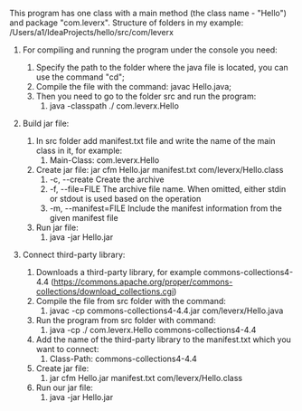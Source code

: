 This program has one class with a main method (the class name - "Hello") and package "com.leverx".
Structure of folders in my example: /Users/a1/IdeaProjects/hello/src/com/leverx

1. For compiling and running the program under the console you need:
   1) Specify the path to the folder where the java file is located, you can use the command "cd";
   2) Сompile the file with the command: javaс Hello.java;
   3) Then you need to go to the folder src and run the program:
      1. java -classpath ./ com.leverx.Hello
 
2. Build jar file:
   1) In src folder add manifest.txt file and write the name of the main class in it, for example:
      1. Main-Class: com.leverx.Hello
   2) Create jar file:
      jar cfm Hello.jar manifest.txt com/leverx/Hello.class
      1. -c, --create               Create the archive
      2. -f, --file=FILE            The archive file name. When omitted, either stdin or stdout is used based on the operation
      3. -m, --manifest=FILE        Include the manifest information from the given manifest file
   3) Run jar file:
      1. java -jar Hello.jar
      
3. Connect third-party library:
   1) Downloads a third-party library, for example commons-collections4-4.4
      (https://commons.apache.org/proper/commons-collections/download_collections.cgi)
   2) Сompile the file from src folder with the command: 
      1. javaс -cp commons-collections4-4.4.jar com/leverx/Hello.java
   3) Run the program from src folder with command: 
      1. java -cp ./ com.leverx.Hello commons-collections4-4.4
   4) Add the name of the third-party library to the manifest.txt which you want to connect:
      1. Class-Path: commons-collections4-4.4
   5) Create jar file:
      1. jar cfm Hello.jar manifest.txt com/leverx/Hello.class
   6) Run our jar file:
      1. java -jar Hello.jar

